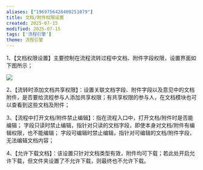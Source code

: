```yaml
---
aliases: ["1969756428400251079"]
title: 文档/附件权限设置
created: 2025-07-15
modified: 2025-07-15
tags: ['流程引擎']
theme: 流程引擎
---
```


1、【文档权限设置】主要控制在流程流转过程中文档、附件字段权限，设置界面如下图所示；

![](12dd386f003f78dc262f5210392466b7.jpg)

2、【流转时添加文档共享权限】：设置关联文档字段、附件字段以及意见中的文档附件，是否要给流程参与人添加共享权限；有共享权限的参与人，在文档模块也可以查看到这些文档及附件；

3、【流程中打开文档/附件禁止编辑】：指在流程入口中，打开文档/附件时是否能编辑； 字段只读时禁止编辑，指针对只读的文档字段，即使本身对文档/附件有编辑权限，也不能编辑； 字段可编辑时禁止编辑，指针对可编辑的文档/附件字段，无法编辑文档内容；

4、【允许下载文档】：该设置只针对文档类型有效，附件均可下载；若此处开启允许下载，但文件夹设置了不允许下载，则最终也不允许下载。